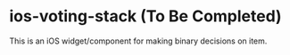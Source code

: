 ios-voting-stack (To Be Completed)
================

This is an iOS widget/component for making binary decisions on item.
